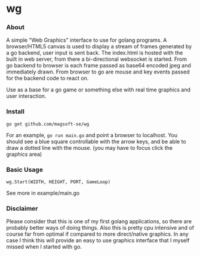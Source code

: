 # wg

### About
A simple "Web Graphics" interface to use for golang programs.
A browser/HTML5 canvas is used to display a stream of frames generated by a go backend, user input is sent back.
The index.html is hosted with the built in web server, from there a
bi-directional websocket is started. From go backend to browser is each frame passed
as base64 encoded jpeg and immediately drawn. From browser to go
are mouse and key events passed for the backend code to react on.

Use as a base for a go game or something else with real time graphics and user interaction.

### Install
```
go get github.com/magsoft-se/wg
```
For an example, `go run main.go` and point a browser to localhost.
You should see a blue square controllable with the arrow keys, and be able to draw a dotted line with the mouse. (you may have to focus click the graphics area)

### Basic Usage
```
wg.Start(WIDTH, HEIGHT, PORT, GameLoop)
```
See more in example/main.go

### Disclaimer
Please consider that this is one of my first golang applications, so there are probably better ways of doing things.
Also this is pretty cpu intensive and of course far from optimal if compared to more direct/native graphics.
In any case I think this will provide an easy to use graphics interface that I myself missed when I started with go.
